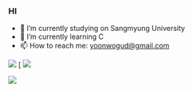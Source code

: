 ### HI 

- 🔭 I’m currently studying on Sangmyung University
- 🌱 I’m currently learning C
- 📫 How to reach me: yoonwogud@gmail.com


<a href="https://hits.seeyoufarm.com"><img src="https://hits.seeyoufarm.com/api/count/incr/badge.svg?url=https%3A%2F%2Fgithub.com%2Fblue1220&count_bg=%230A8902&title_bg=%23000000&icon=microbit.svg&icon_color=%23FF0000&title=%EB%B0%A9%EB%AC%B8%EC%9E%90+%EC%88%98&edge_flat=true"/></a>
[
<img src="https://img.shields.io/badge/Instagram-white?style=flat&logo=Instagram&logoColor=E4485F"/>

<img src="https://img.shields.io/badge/Python-3776AB?style=for-the-badge&logo=Python&logoColor=white">

